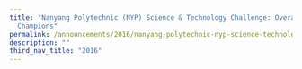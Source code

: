 ```yaml
---
title: "Nanyang Polytechnic (NYP) Science & Technology Challenge: Overall Double
  Champions"
permalink: /announcements/2016/nanyang-polytechnic-nyp-science-technology-challenge-overall-double-champions/
description: ""
third_nav_title: "2016"
---
```

